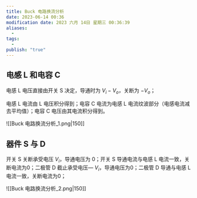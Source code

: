 ```yaml
---
title: Buck 电路换流分析
date: 2023-06-14 00:36
modification date: 2023 六月 14日 星期三 00:36:39
aliases:
  - 
tags:
  - 
publish: "true"
---
```


## 电感 L 和电容 C

电感 L 电压直接由开关 S 决定，导通时为 $V_{i}-V_{o}$，关断为 $-V_{o}$；

电感 L 电流由 L 电压积分得到；电容 C 电流为电感 L 电流纹波部分（电感电流减去平均值）；电容 C 电压由其电流积分得到。

![[Buck 电路换流分析_1.png|150]]

## 器件 S 与 D

开关 S 关断承受电压 $V_{i}$，导通电压为 0；开关 S 导通电流与电感 L 电流一致，关断电流为0；二极管 D 截止承受电压— $V_{i}$，导通电压为0；二极管 D 导通与电感 L 电流一致，关断电流为0；

![[Buck 电路换流分析_2.png|150]]
